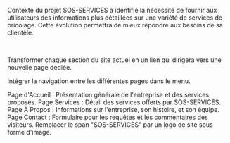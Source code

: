 Contexte du projet
SOS-SERVICES a identifié la nécessité de fournir aux utilisateurs des informations plus détaillées sur une variété de services de bricolage. Cette évolution permettra de mieux répondre aux besoins de sa clientèle.

​

Transformer chaque section du site actuel en un lien qui dirigera vers une nouvelle page dédiée.

Intégrer la navigation entre les différentes pages dans le menu.

Page d'Accueil : Présentation générale de l'entreprise et des services proposés.
Page Services : Détail des services offerts par SOS-SERVICES.
Page À Propos : Informations sur l'entreprise, son histoire, et son équipe.
Page Contact : Formulaire pour les requêtes et les commentaires des visiteurs.
Remplacer le span "SOS-SERVICES" par un logo de site sous forme d'image.
